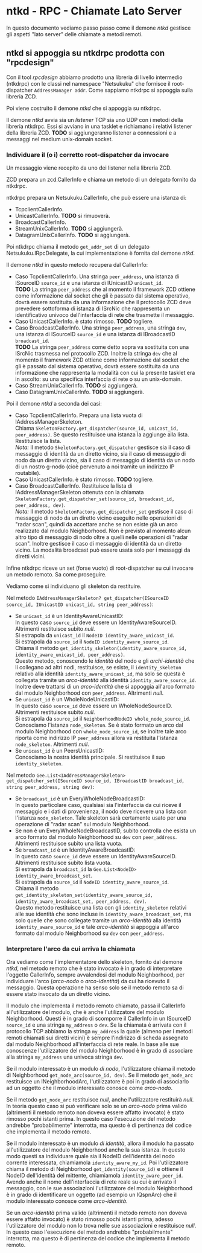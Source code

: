 # ntkd - RPC - Chiamate Lato Server

In questo documento vediamo passo passo come il demone *ntkd* gestisce gli aspetti "lato server" delle chiamate a metodi remoti.

## ntkd si appoggia su ntkdrpc prodotta con "rpcdesign"

Con il tool *rpcdesign* abbiamo prodotto una libreria di livello intermedio (ntkdrpc) con le classi nel namespace "Netsukuku" che
fornisce il root-dispatcher `AddressManager addr`. Come sappiamo ntkdrpc si appoggia sulla libreria ZCD.

Poi viene costruito il demone *ntkd* che si appoggia su ntkdrpc.

Il demone *ntkd* avvia sia un *listener* TCP sia uno UDP con i metodi della libreria ntkdrpc. Essi si avviano
in una tasklet e richiamano i relativi listener della libreria ZCD. **TODO** si aggiungeranno listener a connessioni
e a messaggi nel medium unix-domain socket.

### Individuare il (o i) corretto root-dispatcher da invocare

Un messaggio viene recepito da uno dei listener nella libreria ZCD.

ZCD prepara un zcd.CallerInfo e chiama un metodo di un delegato fornito da ntkdrpc.

ntkdrpc prepara un Netsukuku.CallerInfo, che può essere una istanza di:

*   TcpclientCallerInfo.
*   UnicastCallerInfo. **TODO** si rimuoverà.
*   BroadcastCallerInfo.
*   StreamUnixCallerInfo. **TODO** si aggiungerà.
*   DatagramUnixCallerInfo. **TODO** si aggiungerà.

Poi ntkdrpc chiama il metodo `get_addr_set` di un delegato Netsukuku.IRpcDelegate, la cui implementazione è fornita dal demone *ntkd*.

Il demone *ntkd* in questo metodo recupera dal CallerInfo:

*   Caso TcpclientCallerInfo. Una stringa `peer_address`, una istanza di ISourceID `source_id` e una istanza di IUnicastID `unicast_id`.  
    **TODO** La stringa `peer_address` che al momento il framework ZCD ottiene come informazione dal socket che gli è
    passato dal sistema operativo, dovrà essere sostituita da una informazione che il protocollo ZCD deve prevedere
    sottoforma di istanza di ISrcNic che rappresenta un identificativo univoco dell'interfaccia di rete che trasmette il messaggio.
*   Caso UnicastCallerInfo. è stato rimosso. **TODO** togliere.
*   Caso BroadcastCallerInfo. Una stringa `peer_address`, una stringa `dev`, una istanza di ISourceID `source_id` e una istanza
    di IBroadcastID `broadcast_id`.  
    **TODO** La stringa `peer_address` come detto sopra va sostituita con una ISrcNic trasmessa nel protocollo ZCD. Inoltre la
    stringa `dev` che al momento il framework ZCD ottiene come informazione dal socket che gli è
    passato dal sistema operativo, dovrà essere sostituita da una informazione che rappresenta la modalità con cui la
    presente tasklet era in ascolto: su una specifica interfaccia di rete o su un unix-domain.
*   Caso StreamUnixCallerInfo. **TODO** si aggiungerà.
*   Caso DatagramUnixCallerInfo. **TODO** si aggiungerà.

Poi il demone *ntkd* a seconda dei casi:

*   Caso TcpclientCallerInfo. Prepara una lista vuota di IAddressManagerSkeleton.  
    Chiama `SkeletonFactory.get_dispatcher(source_id, unicast_id, peer_address)`. Se questo restituisce una istanza la aggiunge alla lista.  
    Restituisce la lista.  
    *Nota:* Il metodo `SkeletonFactory.get_dispatcher` gestisce sia il caso di messaggio di identità da un diretto vicino, sia il
    caso di messaggio di nodo da un diretto vicino, sia il caso di messaggio di identità da un nodo di un nostro g-nodo (cioè pervenuto
    a noi tramite un indirizzo IP routabile).
*   Caso UnicastCallerInfo. è stato rimosso. **TODO** togliere.
*   Caso BroadcastCallerInfo. Restituisce la lista di IAddressManagerSkeleton ottenuta con la
    chiamata `SkeletonFactory.get_dispatcher_set(source_id, broadcast_id, peer_address, dev)`.  
    *Nota:* Il metodo `SkeletonFactory.get_dispatcher_set` gestisce il caso di messaggio di nodo da un diretto vicino
    eseguito nelle operazioni di "radar scan", quindi da accettare anche se non esiste già un arco realizzato dal modulo Neighborhood.
    Non è previsto al momento alcun altro tipo di messaggio di nodo oltre a quelli nelle operazioni di "radar scan".
    Inoltre gestisce il caso di messaggio di identità da un diretto vicino. La modalità broadcast può essere usata solo per i messaggi da diretti vicini.

Infine ntkdrpc riceve un set (forse vuoto) di root-dispatcher su cui invocare un metodo remoto. Sa come proseguire.

Vediamo come si individuano gli skeleton da restituire.

Nel metodo `IAddressManagerSkeleton? get_dispatcher(ISourceID source_id, IUnicastID unicast_id, string peer_address)`:

*   Se `unicast_id` è un IdentityAwareUnicastID:  
    In questo caso `source_id` deve essere un IdentityAwareSourceID. Altrimenti restituisce subito *null*.  
    Si estrapola da `unicast_id` il `NodeID identity_aware_unicast_id`.  
    Si estrapola da `source_id` il `NodeID identity_aware_source_id`.  
    Chiama il metodo `get_identity_skeleton(identity_aware_source_id, identity_aware_unicast_id, peer_address)`.  
    Questo metodo, conoscendo le *identità* del nodo e gli *archi-identità* che li collegano ad altri nodi,
    restituisce, se esiste, il `identity_skeleton` relativo alla identità `identity_aware_unicast_id`, ma solo se questa è collegata
    tramite un *arco-identità* alla identità `identity_aware_source_id`. Inoltre deve trattarsi di un *arco-identità* che si
    appoggia all'arco formato dal modulo Neighborhood con `peer_address`. Altrimenti *null*.
*   Se `unicast_id` è un WholeNodeUnicastID:  
    In questo caso `source_id` deve essere un WholeNodeSourceID. Altrimenti restituisce subito *null*.  
    Si estrapola da `source_id` il `NeighborhoodNodeID whole_node_source_id`.  
    Conosciamo l'istanza `node_skeleton`. Se è stato formato un arco dal modulo Neighborhood con `whole_node_source_id`, se inoltre tale
    arco riporta come indirizzo IP `peer_address` allora va restituita l'istanza `node_skeleton`. Altrimenti *null*.
*   Se `unicast_id` è un PeersUnicastID:  
    Conosciamo la nostra identità principale. Si restituisce il suo `identity_skeleton`.

Nel metodo `Gee.List<IAddressManagerSkeleton> get_dispatcher_set(ISourceID source_id, IBroadcastID broadcast_id, string peer_address, string dev)`:

*   Se `broadcast_id` è un EveryWholeNodeBroadcastID:  
    In questo particolare caso, qualsiasi sia l'interfaccia da cui riceve il messaggio e i dati di provenienza,
    il nodo deve ricevere una lista con l'istanza `node_skeleton`. Tale skeleton sarà certamente usato per
    una operazione di "radar scan" sul modulo Neighborhood.
*   Se non è un EveryWholeNodeBroadcastID, subito controlla che esista un arco formato dal modulo Neighborhood su `dev`
    con `peer_address`. Altrimenti restituisce subito una lista vuota.
*   Se `broadcast_id` è un IdentityAwareBroadcastID:  
    In questo caso `source_id` deve essere un IdentityAwareSourceID. Altrimenti restituisce subito lista vuota.  
    Si estrapola da `broadcast_id` la `Gee.List<NodeID> identity_aware_broadcast_set`.  
    Si estrapola da `source_id` il `NodeID identity_aware_source_id`.  
    Chiama il metodo `get_identity_skeleton_set(identity_aware_source_id, identity_aware_broadcast_set, peer_address, dev)`.  
    Questo metodo restituisce una lista con gli `identity_skeleton` relativi alle sue identità che sono incluse
    in `identity_aware_broadcast_set`, ma solo quelle che sono collegate tramite un *arco-identità* alla
    identità `identity_aware_source_id` e tale *arco-identità* si appoggia all'arco formato dal modulo Neighborhood
    su `dev` con `peer_address`.

### Interpretare l'arco da cui arriva la chiamata

Ora vediamo come l'implementatore dello skeleton, fornito dal demone *ntkd*, nel metodo remoto che è stato invocato è in grado di interpretare l'oggetto CallerInfo, sempre avvalendosi del modulo Neighborhood, per individuare l'arco (*arco-nodo* o *arco-identità*) da cui ha ricevuto il messaggio. Questa operazione ha senso solo se il metodo remoto sa di essere stato invocato da un diretto vicino.

Il modulo che implementa il metodo remoto chiamato, passa il CallerInfo all'utilizzatore del modulo, che è anche l'utilizzatore del modulo Neighborhood. Questi è in grado di scomporre il CallerInfo in un ISourceID `source_id` e una stringa `my_address` o `dev`. Se la chiamata è arrivata con il protocollo TCP abbiamo la stringa `my_address` la quale (almeno per i metodi  remoti chiamati sui diretti vicini) è sempre l'indirizzo di scheda assegnato dal modulo Neighborhood all'interfaccia di rete reale. In base alle sue conoscenze l'utilizzatore del modulo Neighborhood è in grado di associare alla stringa `my_address` una univoca stringa `dev`.

Se il modulo interessato è un modulo *di nodo*, l'utilizzatore chiama il metodo di Neighborhood `get_node_arc(source_id, dev)`. Se il metodo `get_node_arc` restituisce un INeighborhoodArc, l'utilizzatore è poi in grado di associarlo ad un oggetto che il modulo interessato conosce come *arco-nodo*.

Se il metodo `get_node_arc` restituisce *null*, anche l'utilizzatore restituirà *null*. In teoria questo caso si può verificare solo se un *arco-nodo* prima valido (altrimenti il metodo remoto non doveva essere affatto invocato) è stato rimosso pochi istanti prima. In questo caso l'esecuzione del metodo andrebbe "probabilmente" interrotta, ma questo è di pertinenza del codice che implementa il metodo remoto.

Se il modulo interessato è un modulo *di identità*, allora il modulo ha passato all'utilizzatore del modulo Neighborhood anche la sua istanza. In questo modo questi sa individuare quale sia il NodeID dell'identità del nodo corrente interessata, chiamiamola `identity_aware_my_id`. Poi l'utilizzatore chiama il metodo di Neighborhood `get_identity(source_id)` e ottiene il NodeID dell'identità del mittente, chiamiamola `identity_aware_peer_id`. Avendo anche il nome dell'interfaccia di rete reale su cui è arrivato il messaggio, con le sue associazioni l'utilizzatore del modulo Neighborhood è in grado di identificare un oggetto (ad esempio un IQspnArc) che il modulo interessato conosce come *arco-identità*.

Se un *arco-identità* prima valido (altrimenti il metodo remoto non doveva essere affatto invocato) è stato rimosso pochi istanti prima, adesso l'utilizzatore del modulo non lo trova nelle sue associazioni e restituisce *null*. In questo caso l'esecuzione del metodo andrebbe "probabilmente" interrotta, ma questo è di pertinenza del codice che implementa il metodo remoto.

